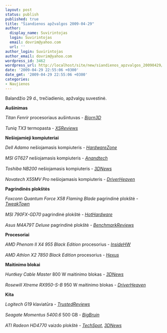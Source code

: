 ```yaml
---
layout: post
status: publish
published: true
title: "Šiandienos apžvalgos 2009-04-29"
author:
  display_name: Suvirintojas
  login: Suvirintojas
  email: dovrim@yahoo.com
  url: ''
author_login: Suvirintojas
author_email: dovrim@yahoo.com
wordpress_id: 3462
wordpress_url: http://localhost/site/new/siandienos_apzvalgos_20090429/
date: '2009-04-29 22:55:06 +0300'
date_gmt: '2009-04-29 22:55:06 +0300'
categories:
- Naujienos
---
```

<p>Balandžio 29 d., trečiadienio, apžvalgų suvestinė.</p>
<p><b>Aušinimas</b></p>
<p><i>Titan Fenrir</i> procesoriaus aušintuvas - <i><a class="ns" href="http://www.bjorn3d.com/read.php?cID=1552">Bjorn3D</a></i><br />
<br /><i>Tuniq TX3</i> termopasta - <i><a class="ns" href="http://www.xsreviews.co.uk/reviews/other-products/tuniq-tx3/">XSReviews</a></i></p>
<p><b>Nešiojamieji kompiuteriai</b></p>
<p><i>Dell Adamo</i> nešiojamasis kompiuteris - <i><a class="ns" href="http://www.hardwarezone.com/articles/view.php?cid=14&id=2872">HardwareZone</a></i><br />
<br /><i>MSI GT627</i> nešiojamasis kompiuteris - <i><a class="ns" href="http://www.anandtech.com/mobile/showdoc.aspx?i=3556">Anandtech</a></i><br />
<br /><i>Toshiba NB200</i> nešiojamasis kompiuteris - <i><a class="ns" href="http://www.3dnews.ru/editorial/reportazh_toshiba_nb200/">3DNews</a></i><br />
<br /><i>Novatech X55MV Pro</i> nešiojamasis kompiuteris - <i><a class="ns" href="http://www.driverheaven.net/reviews.php?reviewid=766">DriverHeaven</a></i></p>
<p><b>Pagrindinės plokštės</b></p>
<p><i>Foxconn Quantum Force X58 Flaming Blade</i> pagrindinė plokštė - <i><a class="ns" href="http://www.tweaktown.com/reviews/2739/foxconn_quantum_force_x58_flaming_blade_motherboard/index.html">TweakTown</a></i><br />
<br /><i>MSI 790FX-GD70</i> pagrindinė plokštė - <i><a class="ns" href="http://hothardware.com/Articles/MSI-790FXGD70-AM3-Motherboard/">HotHardware</a></i><br />
<br /><i>Asus M4A79T Deluxe</i> pagrindinė plokštė - <i><a class="ns" href="http://benchmarkreviews.com/index.php?option=com_content&task=view&id=309&Itemid=69">BenchmarkReviews</a></i></p>
<p><b>Procesoriai</b></p>
<p><i>AMD Phenom II X4 955 Black Edition</i> procesorius - <i><a class="ns" href="http://www.insidehw.com/Reviews/CPU/AMD-Phenom-II-X4-955-Black-Edition.html">InsideHW</a></i><br />
<br /><i>AMD Athlon X2 7850 Black Edition</i> procesorius - <i><a class="ns" href="http://www.hexus.net/content/item.php?item=18221">Hexus</a></i></p>
<p><b>Maitinimo blokai</b></p>
<p><i>Huntkey Cable Master</i> 800 W maitinimo blokas - <i><a class="ns" href="http://www.3dnews.ru/power/huntkey_cm800/">3DNews</a></i><br />
<br /><i>Rosewill Xtreme RX950-S-B</i> 950 W maitinimo blokas - <i><a class="ns" href="http://www.driverheaven.net/reviews.php?reviewid=765">DriverHeaven</a></i></p>
<p><b>Kita</b></p>
<p><i>Logitech G19</i> klaviatūra - <i><a class="ns" href="http://www.trustedreviews.com/peripherals/review/2009/04/29/Logitech-G19-Gaming-Keyboard/p1">TrustedReviews</a></i><br />
<br /><i>Seagate Momentus 5400.6</i> 500 GB - <i><a class="ns" href="http://www.bigbruin.com/content/500gbmomentus_1">BigBruin</a></i><br />
<br /><i>ATI Radeon HD4770</i> vaizdo plokštė - <i><a class="ns" href="http://www.techspot.com/review/163-radeon-hd-4770/">TechSpot</a></i>, <i><a class="ns" href="http://www.3dnews.ru/video/amd_radeon_hd_4770/">3DNews</a></i></p>

